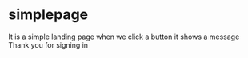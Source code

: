 # simplepage
It is a simple landing page when we click a button it shows a message Thank you for signing in
